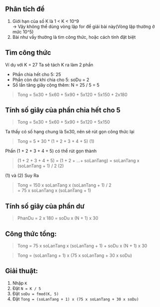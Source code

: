 
## Phân tích đề
1. Giới hạn của số K là 1 < K < 10^9  
-> Vậy không thể dùng vòng lặp for để giải bài này(Vòng lặp thường ở mức 10^5)
2. Bài như vầy thường là tìm công thức, hoặc cách tính đặt biệt  

## Tìm công thức  
Ví dụ với K = 27
Ta sẽ tách K ra làm 2 phần
- Phần chia hết cho 5: 25
- Phần còn dư khi chia cho 5: soDu = 2
- Số lần tăng giây cộng thêm: N = 25 / 5 = 5

> Tong = 5x30 + 5x60 + 5x90 + 5x120 + 5x150 + 2x180

## Tính số giây của phần chia hết cho 5

> Tong = 5x30 + 5x60 + 5x90 + 5x120 + 5x150

Ta thấy có số hạng chung là 5x30, nên sẽ rút gọn công thức lại

> Tong = 5 * 30 * (1 + 2 + 3 + 4 + 5)          (1)

Phần (1 + 2 + 3 + 4 + 5) có thể rút gọn thành 

> (1 + 2 + 3 + 4 + 5) = (1 + 2 + ...+ soLanTang) = soLanTang x (soLanTang + 1) / 2            (2)

(1) và (2) Suy Ra

> Tong = 150 x soLanTang x (soLanTang + 1) / 2  
> = 75 x soLanTang x (soLanTang + 1)

## Tính số giây của phần dư
> PhanDu = 2 x 180 = soDu x (N + 1) x 30


## Công thức tổng:

> Tong = 75 x soLanTang x (soLanTang + 1) + soDu x (N + 1) x 30  

> Tong = (soLanTang + 1) x (75 x soLanTang + 30 x soDu)

## Giải thuật:
1. Nhập `K`
2. Đặt `N = K / 5`
3. Đặt `soDu = fmod(K, 5)`
4. Đặt `Tong = (soLanTang + 1) x (75 x soLanTang + 30 x soDu)`  







